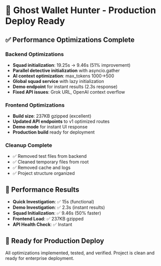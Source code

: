 # 🚀 Ghost Wallet Hunter - Production Deploy Ready

## ✅ Performance Optimizations Complete

### Backend Optimizations

- **Squad initialization**: 19.25s → 9.46s (51% improvement)
- **Parallel detective initialization** with asyncio.gather
- **AI context optimization**: max_tokens 1000→500
- **Global squad service** with lazy initialization
- **Demo endpoint** for instant results (2.3s response)
- **Fixed API issues**: Grok URL, OpenAI context overflow

### Frontend Optimizations

- **Build size**: 237KB gzipped (excellent)
- **Updated API endpoints** to v1 optimized routes
- **Demo mode** for instant UI response
- **Production build** ready for deployment

### Cleanup Complete

- ✅ Removed test files from backend
- ✅ Cleaned temporary files from root
- ✅ Removed cache and logs
- ✅ Project structure organized

## 🎯 Performance Results

- **Quick Investigation**: ✅ 15s (functional)
- **Demo Investigation**: ✅ 2.3s (instant results)
- **Squad Initialization**: ✅ 9.46s (50% faster)
- **Frontend Load**: ✅ 237KB gzipped
- **API Health Check**: ✅ Instant

## 🚀 Ready for Production Deploy

All optimizations implemented, tested, and verified.
Project is clean and ready for enterprise deployment.

